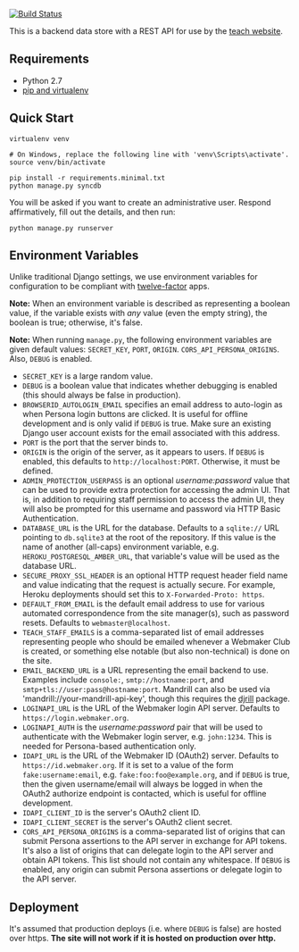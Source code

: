 [![Build Status](https://travis-ci.org/mozilla/teach-api.svg)](https://travis-ci.org/mozilla/teach-api)

This is a backend data store with a REST API for use by the
[teach website][teach].

## Requirements

* Python 2.7
* [pip and virtualenv](http://stackoverflow.com/q/4324558)

## Quick Start

```
virtualenv venv

# On Windows, replace the following line with 'venv\Scripts\activate'.
source venv/bin/activate

pip install -r requirements.minimal.txt
python manage.py syncdb
```

You will be asked if you want to create an administrative user.
Respond affirmatively, fill out the details, and then run:

```
python manage.py runserver
```

## Environment Variables

Unlike traditional Django settings, we use environment variables
for configuration to be compliant with [twelve-factor][] apps.

**Note:** When an environment variable is described as representing a
boolean value, if the variable exists with *any* value (even the empty
string), the boolean is true; otherwise, it's false.

**Note:** When running `manage.py`, the following environment
variables are given default values: `SECRET_KEY`, `PORT`, `ORIGIN`.
`CORS_API_PERSONA_ORIGINS`. Also, `DEBUG` is enabled.

* `SECRET_KEY` is a large random value.
* `DEBUG` is a boolean value that indicates whether debugging is enabled
  (this should always be false in production).
* `BROWSERID_AUTOLOGIN_EMAIL` specifies an email address to auto-login
  as when Persona login buttons are clicked. It is useful for offline
  development and is only valid if `DEBUG` is true. Make sure an
  existing Django user account exists for the email associated with
  this address.
* `PORT` is the port that the server binds to.
* `ORIGIN` is the origin of the server, as it appears
  to users. If `DEBUG` is enabled, this defaults to
  `http://localhost:PORT`. Otherwise, it must be defined.
* `ADMIN_PROTECTION_USERPASS` is an optional *username:password* value
  that can be used to provide extra protection for accessing the
  admin UI. That is, in addition to requiring staff permission to access the
  admin UI, they will also be prompted for this username and password via
  HTTP Basic Authentication.
* `DATABASE_URL` is the URL for the database. Defaults to a `sqlite://`
  URL pointing to `db.sqlite3` at the root of the repository. If this
  value is the name of another (all-caps) environment variable, e.g.
  `HEROKU_POSTGRESQL_AMBER_URL`, that variable's value will be used
  as the database URL.
* `SECURE_PROXY_SSL_HEADER` is an optional HTTP request header field name
  and value indicating that the request is actually secure. For example,
  Heroku deployments should set this to `X-Forwarded-Proto: https`.
* `DEFAULT_FROM_EMAIL` is the default email address to use for various
  automated correspondence from the site manager(s), such as password
  resets. Defaults to `webmaster@localhost`.
* `TEACH_STAFF_EMAILS` is a comma-separated list of email addresses
  representing people who should be emailed whenever a Webmaker Club
  is created, or something else notable (but also non-technical) is
  done on the site.
* `EMAIL_BACKEND_URL` is a URL representing the email backend to use.
  Examples include `console:`, `smtp://hostname:port`, and
  `smtp+tls://user:pass@hostname:port`. Mandrill can also be used
  via 'mandrill://your-mandrill-api-key', though this requires the
  [djrill][] package.
* `LOGINAPI_URL` is the URL of the Webmaker login API server.
  Defaults to `https://login.webmaker.org`.
* `LOGINAPI_AUTH` is the *username:password* pair that will be
  used to authenticate with the Webmaker login server, e.g.
  `john:1234`. This is needed for Persona-based authentication only.
* `IDAPI_URL` is the URL of the Webmaker ID (OAuth2) server. Defaults
  to `https://id.webmaker.org`. If it is set to a value of the
  form `fake:username:email`, e.g. `fake:foo:foo@example.org`, and if
  `DEBUG` is true, then the given username/email will always be
  logged in when the OAuth2 authorize endpoint is contacted, which
  is useful for offline development.
* `IDAPI_CLIENT_ID` is the server's OAuth2 client ID.
* `IDAPI_CLIENT_SECRET` is the server's OAuth2 client secret.
* `CORS_API_PERSONA_ORIGINS` is a comma-separated list of origins that
  can submit Persona assertions to the API server in exchange for API
  tokens. It's also a list of origins that can delegate login to
  the API server and obtain API tokens. This list should not
  contain any whitespace. If `DEBUG` is enabled, any origin can
  submit Persona assertions or delegate login to the API server.

## Deployment

It's assumed that production deploys (i.e. where `DEBUG` is false)
are hosted over https. **The site will not work if it is hosted on
production over http.**

<!-- Links -->

  [teach]: https://github.com/mozilla/teach.webmaker.org
  [twelve-factor]: http://12factor.net/
  [djrill]: https://github.com/brack3t/Djrill
